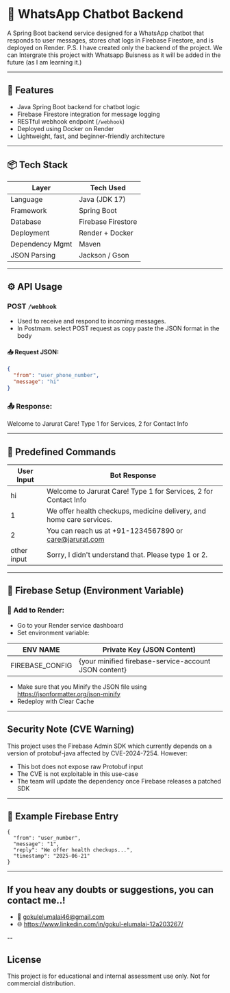 # 💬 WhatsApp Chatbot Backend

A Spring Boot backend service designed for a WhatsApp chatbot that responds to user messages, stores chat logs in Firebase Firestore, and is deployed on Render.
P.S. I have created only the backend of the project. We can Intergrate this project with Whatsapp Buisness as it will be added in the future (as I am learning it.)

---

## 🚀 Features

-  Java Spring Boot backend for chatbot logic
-  Firebase Firestore integration for message logging
-  RESTful webhook endpoint (`/webhook`)
-  Deployed using Docker on Render
-  Lightweight, fast, and beginner-friendly architecture

---

## 📦 Tech Stack

| Layer          | Tech Used                |
|----------------|--------------------------|
| Language       | Java (JDK 17)            |
| Framework      | Spring Boot              |
| Database       | Firebase Firestore       |
| Deployment     | Render + Docker          |
| Dependency Mgmt| Maven                    |
| JSON Parsing   | Jackson / Gson           |

---

## ⚙️ API Usage

### POST `/webhook`
- Used to receive and respond to incoming messages.
- In Postmam. select POST request as copy paste the JSON format in the body
  
#### 📥 Request JSON:
```json
{
  "from": "user_phone_number",
  "message": "hi"
}
```
### 📤 Response:

Welcome to Jarurat Care! Type 1 for Services, 2 for Contact Info

---

## 📝 Predefined Commands

| User Input  | Bot Response                                                           |
|-------------|------------------------------------------------------------------------|
| hi          | Welcome to Jarurat Care! Type 1 for Services, 2 for Contact Info       |
| 1           | We offer health checkups, medicine delivery, and home care services.   |
| 2           | You can reach us at +91-1234567890 or care@jarurat.com                 |
| other input | Sorry, I didn't understand that. Please type 1 or 2.                   |

---

## 🧠 Firebase Setup (Environment Variable)
### 🔐 Add to Render:
- Go to your Render service dashboard
- Set environment variable:

| ENV NAME            | Private Key (JSON Content)                                   |
|---------------------|--------------------------------------------------------------|
| FIREBASE_CONFIG     | {your minified firebase-service-account JSON content} |


- Make sure that you Minify the JSON file using https://jsonformatter.org/json-minify 
- Redeploy with Clear Cache

---

## Security Note (CVE Warning)
This project uses the Firebase Admin SDK which currently depends on a version of protobuf-java affected by CVE-2024-7254. 
However:
  - This bot does not expose raw Protobuf input
  - The CVE is not exploitable in this use-case
  - The team will update the dependency once Firebase releases a patched SDK

---

## 🧪 Example Firebase Entry
```
{
  "from": "user_number",
  "message": "1",
  "reply": "We offer health checkups...",
  "timestamp": "2025-06-21"
}
```
--- 

## If you heav any doubts or suggestions, you can contact me..!
- 📧 gokulelumalai46@gmail.com
- 🌐 https://www.linkedin.com/in/gokul-elumalai-12a203267/

--

## License
This project is for educational and internal assessment use only. Not for commercial distribution.

